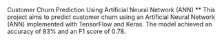 Customer Churn Prediction Using Artificial Neural Network (ANN)
** This project aims to predict customer churn using an Artificial Neural Network (ANN) implemented with TensorFlow and Keras. The model achieved an accuracy of 83% and an F1 score of 0.78.
